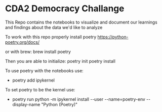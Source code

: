 # CDA2 Democracy Challange

This Repo contains the notebooks to visualize and document our
learnings and findings about the data we'd like to analyze

To work with this repo properly install poetry
https://python-poetry.org/docs/

or with brew: 
brew install poetry 

Then you are able to initialize:
poetry init 
poetry install

To use poetry with the notebooks use:
-  poetry add ipykernel 

To set poetry to be the kernel use:
- poetry run python -m ipykernel install --user --name=poetry-env --display-name "Python (Poetry)"